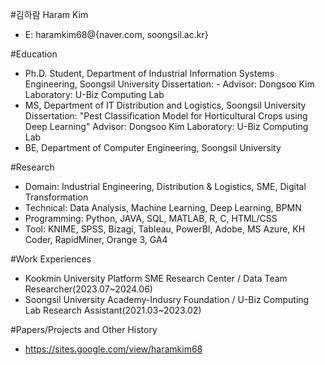 #김하람 Haram Kim
- E: haramkim68@{naver.com, soongsil.ac.kr}

#Education
- Ph.D. Student, Department of Industrial Information Systems Engineering, Soongsil University
  Dissertation: -
  Advisor: Dongsoo Kim
  Laboratory: U-Biz Computing Lab
- MS, Department of IT Distribution and Logistics, Soongsil University
  Dissertation: "Pest Classification Model for Horticultural Crops using Deep Learning"
  Advisor: Dongsoo Kim
  Laboratory: U-Biz Computing Lab
- BE, Department of Computer Engineering, Soongsil University

#Research
- Domain: Industrial Engineering, Distribution & Logistics, SME, Digital Transformation
- Technical: Data Analysis, Machine Learning, Deep Learning, BPMN
- Programming: Python, JAVA, SQL, MATLAB, R, C, HTML/CSS
- Tool: KNIME, SPSS, Bizagi, Tableau, PowerBI, Adobe, MS Azure, KH Coder, RapidMiner, Orange 3, GA4

#Work Experiences
- Kookmin University Platform SME Research Center / Data Team
  Researcher(2023.07~2024.06)
- Soongsil University Academy-Indusry Foundation / U-Biz Computing Lab
  Research Assistant(2021.03~2023.02)

#Papers/Projects and Other History
- https://sites.google.com/view/haramkim68
